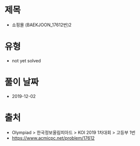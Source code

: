 # 제목
* 쇼핑몰 (BAEKJOON_17612번)2

# 유형
* not yet solved

# 풀이 날짜
* 2019-12-02

# 출처
* Olympiad > 한국정보올림피아드 > KOI 2019 1차대회 > 고등부 1번
* https://www.acmicpc.net/problem/17612
